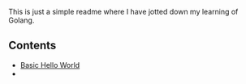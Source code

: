 This is just a simple readme where I have jotted down my learning of Golang.

## Contents

* [Basic Hello World]()
* 